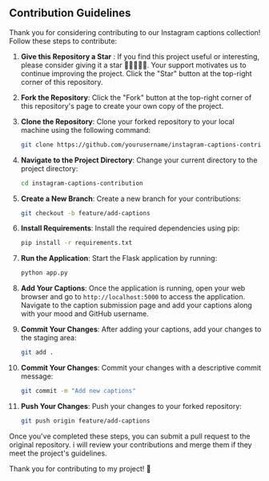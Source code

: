 ## Contribution Guidelines

Thank you for considering contributing to our Instagram captions collection! Follow these steps to contribute:

1. **Give this Repository a Star** : If you find this project useful or interesting, please consider giving it a star 🌟🌟🌟🌟🌟. Your support motivates us to continue improving the project. Click the "Star" button at the top-right corner of this repository.

2. **Fork the Repository**: Click the "Fork" button at the top-right corner of this repository's page to create your own copy of the project.

3. **Clone the Repository**: Clone your forked repository to your local machine using the following command:

    ```bash
    git clone https://github.com/yourusername/instagram-captions-contribution.git
    ```

4. **Navigate to the Project Directory**: Change your current directory to the project directory:

    ```bash
    cd instagram-captions-contribution
    ```

5. **Create a New Branch**: Create a new branch for your contributions:

    ```bash
    git checkout -b feature/add-captions
    ```

6. **Install Requirements**: Install the required dependencies using pip:

    ```bash
    pip install -r requirements.txt
    ```

7. **Run the Application**: Start the Flask application by running:

    ```bash
    python app.py
    ```

8. **Add Your Captions**: Once the application is running, open your web browser and go to `http://localhost:5000` to access the application. Navigate to the caption submission page and add your captions along with your mood and GitHub username.

9. **Commit Your Changes**: After adding your captions, add your changes to the staging area:

    ```bash
    git add .
    ```

10. **Commit Your Changes**: Commit your changes with a descriptive commit message:

    ```bash
    git commit -m "Add new captions"
    ```

11. **Push Your Changes**: Push your changes to your forked repository:

    ```bash
    git push origin feature/add-captions
    ```

Once you've completed these steps, you can submit a pull request to the original repository. i will review your contributions and merge them if they meet the project's guidelines.

Thank you for contributing to my project! 🚀
